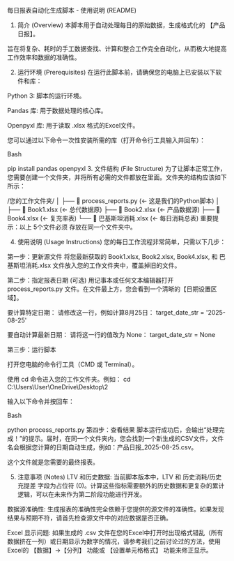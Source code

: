 每日报表自动化生成脚本 - 使用说明 (README)
1. 简介 (Overview)
本脚本用于自动处理每日的原始数据，生成格式化的 【产品日报】。

旨在将复杂、耗时的手工数据查找、计算和整合工作完全自动化，从而极大地提高工作效率和数据的准确性。

2. 运行环境 (Prerequisites)
在运行此脚本前，请确保您的电脑上已安装以下软件和库：

Python 3: 脚本的运行环境。

Pandas 库: 用于数据处理的核心库。

Openpyxl 库: 用于读取 .xlsx 格式的Excel文件。

您可以通过以下命令一次性安装所需的库（打开命令行工具输入并回车）：

Bash

pip install pandas openpyxl
3. 文件结构 (File Structure)
为了让脚本正常工作，您需要创建一个文件夹，并将所有必需的文件都放在里面。文件夹的结构应该如下所示：

/您的工作文件夹/
│
├── 📜 process_reports.py       (<- 这是我们的Python脚本)
│
├── 📄 Book1.xlsx               (<- 总代数据原)
├── 📄 Book2.xlsx               (<- 产品数据源)
├── 📄 Book4.xlsx               (<- 复充率表)
└── 📄 巴基斯坦消耗.xlsx        (<- 每日消耗总表)
重要提示：以上 5个文件必须 存放在同一个文件夹中。

4. 使用说明 (Usage Instructions)
您的每日工作流程非常简单，只需以下几步：

第一步：更新源文件
将您最新获取的 Book1.xlsx, Book2.xlsx, Book4.xlsx, 和 巴基斯坦消耗.xlsx 文件放入您的工作文件夹中，覆盖掉旧的文件。

第二步：指定报表日期 (可选)
用记事本或任何文本编辑器打开 process_reports.py 文件。在文件最上方，您会看到一个清晰的【日期设置区域】。

要计算特定日期：
请修改这一行，例如计算8月25日：
target_date_str = '2025-08-25'

要自动计算最新日期：
请将这一行的值改为 None：
target_date_str = None

第三步：运行脚本

打开您电脑的命令行工具（CMD 或 Terminal）。

使用 cd 命令进入您的工作文件夹。例如： cd C:\Users\User\OneDrive\Desktop\2

输入以下命令并按回车：

Bash

python process_reports.py
第四步：查看结果
脚本运行成功后，会输出“处理完成！”的提示。届时，在同一个文件夹内，您会找到一个新生成的CSV文件，文件名会根据您计算的日期自动生成，例如：产品日报_2025-08-25.csv。

这个文件就是您需要的最终报表。

5. 注意事项 (Notes)
LTV 和历史数据: 当前脚本版本中，LTV 和 历史消耗/历史充提差 字段为占位符 (0)。计算这些指标需要额外的历史数据和更复杂的累计逻辑，可以在未来作为第二阶段功能进行开发。

数据源准确性: 生成报表的准确性完全依赖于您提供的源文件的准确性。如果发现结果与预期不符，请首先检查源文件中的对应数据是否正确。

Excel 显示问题: 如果生成的 .csv 文件在您的Excel中打开时出现格式错乱（所有数据挤在一列）或日期显示为数字的情况，请参考我们之前讨论过的方法，使用Excel的 【数据】->【分列】 功能或 【设置单元格格式】 功能来修正显示。
